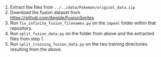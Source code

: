 1. Extract the files from `../../data/Pokemon/original_data.zip`
2. Download the fusion dataset from https://github.com/Aegide/FusionSprites
3. Run `fix_infinite_fusion_filenames.py` on the `Japeal` folder within that repository.
4. Run `split_fusion_data.py` on the folder from above and the extracted files from step 1.
5. Run `split_training_fusion_data.py` on the two training directories resulting from the above.